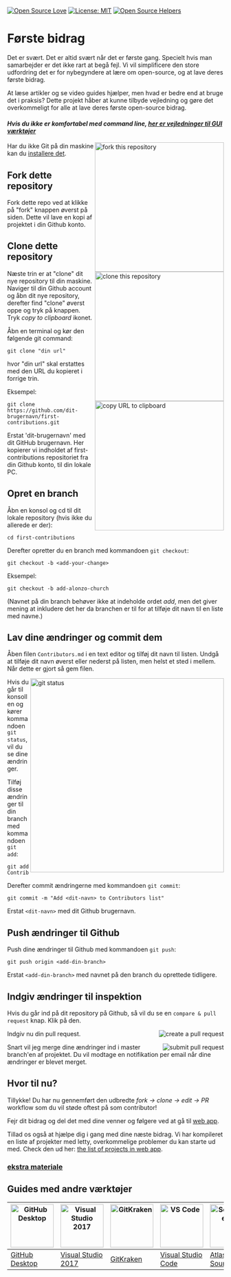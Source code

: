 [![Open Source Love](https://badges.frapsoft.com/os/v1/open-source.svg?v=103)](https://github.com/ellerbrock/open-source-badges/)
[![License: MIT](https://img.shields.io/badge/License-MIT-green.svg)](https://opensource.org/licenses/MIT)
[![Open Source Helpers](https://www.codetriage.com/roshanjossey/first-contributions/badges/users.svg)](https://www.codetriage.com/roshanjossey/first-contributions)


# Første bidrag

Det er svært. Det er altid svært når det er første gang. Specielt hvis man samarbejder er det ikke rart at begå fejl. Vi vil simplificere den store udfordring det er for nybegyndere at lære om open-source, og at lave deres første bidrag.

At læse artikler og se video guides hjælper, men hvad er bedre end at bruge det i praksis? Dette projekt håber at kunne tilbyde vejledning og gøre det overkommeligt for alle at lave deres første open-source bidrag.

#### *Hvis du ikke er komfortabel med command line, [her er vejledninger til GUI værktøjer](#Guides-med-andre-værktøjer)*


<img align="right" width="300" src="https://firstcontributions.github.io/assets/Readme/fork.png" alt="fork this repository" />

Har du ikke Git på din maskine kan du [installere det]( https://help.github.com/articles/set-up-git/).

## Fork dette repository

Fork dette repo ved at klikke på "fork" knappen øverst på siden.
Dette vil lave en kopi af projektet i din Github konto.

## Clone dette repository

<img align="right" width="300" src="https://firstcontributions.github.io/assets/Readme/clone.png" alt="clone this repository" />

Næste trin er at "clone" dit nye repository til din maskine. Naviger til din Github account og åbn dit nye repository, derefter find "clone" øverst oppe og tryk på knappen. Tryk *copy to clipboard* ikonet.

Åbn en terminal og kør den følgende git command:

```
git clone "din url"
```

hvor "din url" skal erstattes med den URL du kopieret i forrige trin.

<img align="right" width="300" src="https://firstcontributions.github.io/assets/Readme/copy-to-clipboard.png" alt="copy URL to clipboard" />

Eksempel:
```
git clone https://github.com/dit-brugernavn/first-contributions.git
```
Erstat 'dit-brugernavn' med dit GitHub brugernavn. Her kopierer vi indholdet af first-contributions repositoriet fra din Github konto, til din lokale PC.

## Opret en branch

Åbn en konsol og cd til dit lokale repository (hvis ikke du allerede er der):

```
cd first-contributions
```
Derefter opretter du en branch med kommandoen `git checkout`:
```
git checkout -b <add-your-change>
```

Eksempel:
```
git checkout -b add-alonzo-church
```
(Navnet på din branch behøver ikke at indeholde ordet *add*, men det giver mening at inkludere det her da branchen er til for at tilføje dit navn til en liste med navne.)

## Lav dine ændringer og commit dem

Åben filen `Contributors.md` i en text editor og tilføj dit navn til listen. Undgå at tilføje dit navn øverst eller nederst på listen, men helst et sted i mellem. Når dette er gjort så gem filen.

<img align="right" width="450" src="https://firstcontributions.github.io/assets/Readme/git-status.png" alt="git status" />


Hvis du går til konsollen og kører kommandoen `git status`, vil du se dine ændringer.


Tilføj disse ændringer til din branch med kommandoen `git add`:
```
git add Contributors.md
```

Derefter commit ændringerne med kommandoen `git commit`:
```
git commit -m "Add <dit-navn> to Contributors list"
```
Erstat `<dit-navn>` med dit Github brugernavn.

## Push ændringer til Github

Push dine ændringer til Github med kommandoen `git push`:
```
git push origin <add-din-branch>
```
Erstat `<add-din-branch>` med navnet på den branch du oprettede tidligere.

## Indgiv ændringer til inspektion

Hvis du går ind på dit repository på Github, så vil du se en `compare & pull request` knap. Klik på den.

<img style="float: right;" src="https://firstcontributions.github.io/assets/Readme/compare-and-pull.png" alt="create a pull request" />

Indgiv nu din pull request.

<img style="float: right;" src="https://firstcontributions.github.io/assets/Readme/submit-pull-request.png" alt="submit pull request" />

Snart vil jeg merge dine ændringer ind i master branch'en af projektet. Du vil modtage en notifikation per email når dine ændringer er blevet merget.

## Hvor til nu?

Tillykke! Du har nu gennemført den udbredte _fork -> clone -> edit -> PR_ workflow som du vil støde oftest på som contributor!

Fejr dit bidrag og del det med dine venner og følgere ved at gå til [web app](https://firstcontributions.github.io/#social-share).

Tillad os også at hjælpe dig i gang med dine næste bidrag. Vi har kompileret en liste af projekter med letty, overkommelige problemer du kan starte ud med. Check den ud her: [the list of projects in web app](https://firstcontributions.github.io/#project-list).

### [ekstra materiale](../additional-material/git_workflow_scenarios/additional-material.md)


## Guides med andre værktøjer

| <a href="../gui-tool-tutorials/github-desktop-tutorial.md"><img alt="GitHub Desktop" src="https://desktop.github.com/images/desktop-icon.svg" width="100"></a> | <a href="../gui-tool-tutorials/github-windows-vs2017-tutorial.md"><img alt="Visual Studio 2017" src="https://upload.wikimedia.org/wikipedia/commons/c/cd/Visual_Studio_2017_Logo.svg" width="100"></a> | <a href="../gui-tool-tutorials/gitkraken-tutorial.md"><img alt="GitKraken" src="https://firstcontributions.github.io/assets/gui-tool-tutorials/gitkraken-tutorial/gk-icon.png" width="100"></a> | <a href="../gui-tool-tutorials/github-windows-vs-code-tutorial.md"><img alt="VS Code" src="https://upload.wikimedia.org/wikipedia/commons/1/1c/Visual_Studio_Code_1.35_icon.png" width=100></a> | <a href="../gui-tool-tutorials/sourcetree-macos-tutorial.md"><img alt="Sourcetree App" src="https://wac-cdn.atlassian.com/dam/jcr:81b15cde-be2e-4f4a-8af7-9436f4a1b431/Sourcetree-icon-blue.svg" width=100></a> | <a href="../gui-tool-tutorials/github-windows-intellij-tutorial.md"><img alt="IntelliJ IDEA" src="https://upload.wikimedia.org/wikipedia/commons/thumb/9/9c/IntelliJ_IDEA_Icon.svg/512px-IntelliJ_IDEA_Icon.svg.png" width=100></a> |
| --- | --- | --- | --- | --- | --- |
| [GitHub Desktop](../gui-tool-tutorials/github-desktop-tutorial.md) | [Visual Studio 2017](../gui-tool-tutorials/github-windows-vs2017-tutorial.md) | [GitKraken](../gui-tool-tutorials/gitkraken-tutorial.md) | [Visual Studio Code](../gui-tool-tutorials/github-windows-vs-code-tutorial.md) | [Atlassian Sourcetree](../gui-tool-tutorials/sourcetree-macos-tutorial.md) | [IntelliJ IDEA](../gui-tool-tutorials/github-windows-intellij-tutorial.md) |
